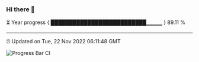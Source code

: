 ### Hi there 👋

⏳ Year progress { ██████████████████████████▁▁▁▁ } 89.11 %

---

⏰ Updated on Tue, 22 Nov 2022 06:11:48 GMT

![Progress Bar CI](https://github.com/Shyam-Makwana/GitHub-Actions-Demo/workflows/Progress%20Bar%20CI/badge.svg)
